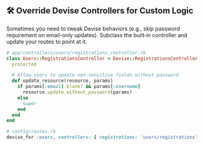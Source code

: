 ## 🛠️ Override Devise Controllers for Custom Logic

Sometimes you need to tweak Devise behaviors (e.g., skip password requirement on email-only updates). Subclass the built‑in controller and update your routes to point at it.

```ruby
# app/controllers/users/registrations_controller.rb
class Users::RegistrationsController < Devise::RegistrationsController
  protected

  # Allow users to update non-sensitive fields without password
  def update_resource(resource, params)
    if params[:email].blank? && params[:username]
      resource.update_without_password(params)
    else
      super
    end
  end
end

# config/routes.rb
devise_for :users, controllers: { registrations: 'users/registrations' }
```
